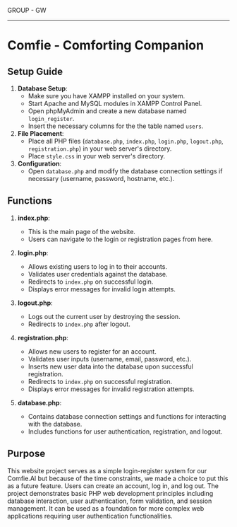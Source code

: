 GROUP - GW

---

# Comfie - Comforting Companion

## Setup Guide
1. **Database Setup**: 
    - Make sure you have XAMPP installed on your system.
    - Start Apache and MySQL modules in XAMPP Control Panel.
    - Open phpMyAdmin and create a new database named `login_register`.
    - Insert the necessary columns for the the table named `users`.
2. **File Placement**:
    - Place all PHP files (`database.php`, `index.php`, `login.php`, `logout.php`, `registration.php`) in your web server's directory.
    - Place `style.css` in your web server's directory.
3. **Configuration**:
    - Open `database.php` and modify the database connection settings if necessary (username, password, hostname, etc.).

## Functions
1. **index.php**:
    - This is the main page of the website.
    - Users can navigate to the login or registration pages from here.

2. **login.php**:
    - Allows existing users to log in to their accounts.
    - Validates user credentials against the database.
    - Redirects to `index.php` on successful login.
    - Displays error messages for invalid login attempts.

3. **logout.php**:
    - Logs out the current user by destroying the session.
    - Redirects to `index.php` after logout.

4. **registration.php**:
    - Allows new users to register for an account.
    - Validates user inputs (username, email, password, etc.).
    - Inserts new user data into the database upon successful registration.
    - Redirects to `index.php` on successful registration.
    - Displays error messages for invalid registration attempts.

5. **database.php**:
    - Contains database connection settings and functions for interacting with the database.
    - Includes functions for user authentication, registration, and logout.

## Purpose
This website project serves as a simple login-register system for our Comfie.AI but because of the time constraints, we made a choice to put this as a future feature. Users can create an account, log in, and log out. The project demonstrates basic PHP web development principles including database interaction, user authentication, form validation, and session management. It can be used as a foundation for more complex web applications requiring user authentication functionalities.
